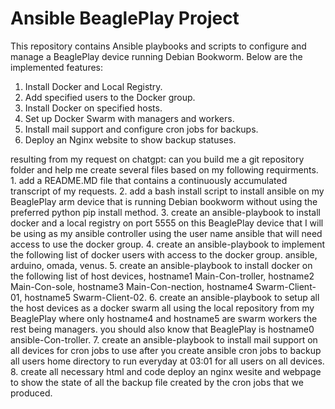 
# Ansible BeaglePlay Project

This repository contains Ansible playbooks and scripts to configure and manage a BeaglePlay device running Debian Bookworm. 
Below are the implemented features:

1. Install Docker and Local Registry.
2. Add specified users to the Docker group.
3. Install Docker on specified hosts.
4. Set up Docker Swarm with managers and workers.
5. Install mail support and configure cron jobs for backups.
6. Deploy an Nginx website to show backup statuses.

resulting from my request on chatgpt:
can you build me a git repository folder and help me create several files based on my following requirments. 1.  add a README.MD file that contains a continuously accumulated transcript of my requests. 2. add a bash install script to install ansible on my BeaglePlay arm device that is running Debian bookworm without using the preferred python pip install method. 3. create an ansible-playbook to install docker and a local registry on port 5555 on this BeaglePlay device that I will be using as my ansible controller using the user name ansible that will need access to use the docker group. 4. create an ansible-playbook to implement the following list of docker users with access to the docker group. ansible, arduino, omada, venus. 5. create an ansible-playbook to install docker on the following list of host devices, hostname1 Main-Con-troller, hostname2 Main-Con-sole, hostname3 Main-Con-nection, hostname4 Swarm-Client-01, hostname5 Swarm-Client-02. 6. create an ansible-playbook to setup all the host devices as a docker swarm all using the local repository from my BeaglePlay where only hostname4 and hostname5 are swarm workers the rest being managers. you should also know that BeaglePlay is hostname0 ansible-Con-troller. 7. create an ansible-playbook to install mail support on all devices for cron jobs to use after you create ansible cron jobs to backup all users home directory to run everyday at 03:01 for all users on all devices. 8. create all necessary html and code deploy an nginx wesite and webpage to show the state of all the backup file created by the cron jobs that we produced.  
